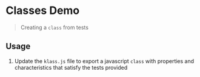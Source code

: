 # Classes Demo

> Creating a `class` from tests

## Usage

1) Update the `klass.js` file to export a javascript `class` with properties and characteristics that satisfy the tests provided
